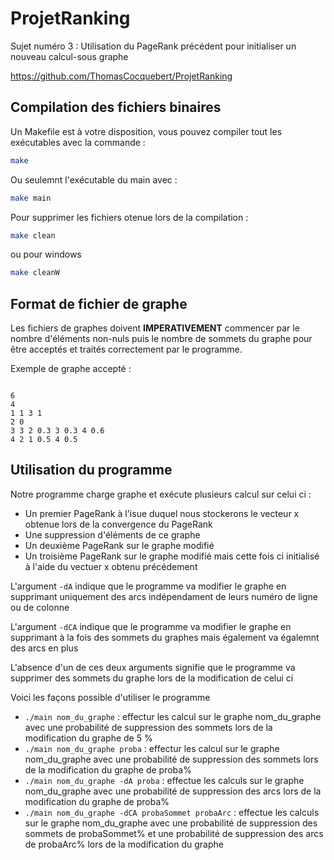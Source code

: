 # ProjetRanking
Sujet numéro 3 : Utilisation du PageRank précédent pour initialiser un nouveau calcul-sous graphe

https://github.com/ThomasCocquebert/ProjetRanking

## Compilation des fichiers binaires

Un Makefile est à votre disposition, vous pouvez compiler tout les exécutables avec la commande :
```bash
make
```

Ou seulemnt l'exécutable du main avec :
```bash
make main
```
Pour supprimer les fichiers otenue lors de la compilation : 
```bash
make clean
```
ou pour windows 
```bash
make cleanW
```
## Format de fichier de graphe
Les fichiers de graphes doivent **IMPERATIVEMENT** commencer par le nombre d'éléments non-nuls puis le nombre de sommets du graphe pour être acceptés et traités correctement par le programme.

Exemple de graphe accepté :
<pre><code>
6
4
1 1 3 1
2 0
3 3 2 0.3 3 0.3 4 0.6
4 2 1 0.5 4 0.5
</code></pre>

## Utilisation du programme
Notre programme charge graphe et exécute plusieurs calcul sur celui ci :
* Un premier PageRank à l'isue duquel nous stockerons le vecteur x obtenue lors de la convergence du PageRank
* Une suppression d'éléments de ce graphe
* Un deuxième PageRank sur le graphe modifié
* Un troisième PageRank sur le graphe modifié mais cette fois ci initialisé à l'aide du vectuer x obtenu précédement

L'argument `-dA` indique que le programme va modifier le graphe en supprimant uniquement des arcs indépendament de leurs numéro de ligne ou de colonne

L'argument `-dCA` indique que le programme va modifier le graphe en supprimant à la fois des sommets du graphes mais également va égalemnt des arcs en plus

L'absence d'un de ces deux arguments signifie que le programme va supprimer des sommets du graphe lors de la modification de celui ci

Voici les façons possible d'utiliser le programme 
* `./main nom_du_graphe` : effectur les calcul sur le graphe nom_du_graphe avec une probabilité de suppression des sommets lors de la modification du graphe de 5 %
* `./main nom_du_graphe proba` : effectur les calcul sur le graphe nom_du_graphe avec une probabilité de suppression des sommets lors de la modification du graphe de proba%
* `./main nom_du_graphe -dA proba` : effectue les calculs sur le graphe nom_du_graphe avec une probabilité de suppression des arcs lors de la modification du graphe de proba%
* `./main nom_du_graphe -dCA probaSommet probaArc` : effectue les calculs sur le graphe nom_du_graphe avec une probabilité de suppression des sommets de probaSommet% et une probabilité de suppression des arcs de probaArc% lors de la modification du graphe
